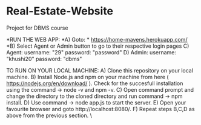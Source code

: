 # Real-Estate-Website
Project for DBMS course

*RUN THE WEB APP:
*A) Goto: 
       * https://home-mavens.herokuapp.com/
*B) Select Agent or Admin button to go to their respective login pages
C) Agent: 
        username: "29" 
        password: "password"
D) Admin: 
        username: "khushi20" 
        password: "dbms"



TO RUN ON YOUR LOCAL MACHINE:
A) Clone this repository on your local machine.
B) Install Node.js and npm on your machine from here ( https://nodejs.org/en/download/ ). Check for the succesfull installation using the command -> node -v and npm -v.
C) Open command prompt and change the directory to the cloned directory and run command -> npm install.
D) Use command -> node app.js to start the server.
E) Open your favourite browser and goto http://localhost:8080/.
F) Repeat steps B,C,D as above from the previous section. \
